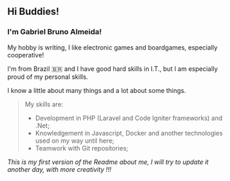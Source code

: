 ## **Hi Buddies**!

### I'm Gabriel Bruno Almeida!

My hobby is writing, I like electronic games and boardgames, especially cooperative!

I'm from Brazil 🇧🇷 and I have good hard skills in I.T., but I am especially proud of my personal skills.

I know a little about many things and a lot about some things.

>My skills are:
>  * Development in PHP (Laravel and Code Igniter frameworks) and .Net;
>  * Knowledgement in Javascript, Docker and another technologies used on my way until here;
>  * Teamwork with Git repositories;

*This is my first version of the Readme about me, I will try to update it another day, with more creativity !!!*
